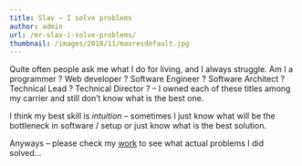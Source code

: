 ```yaml
---
title: Slav – I solve problems
author: admin
url: /mr-slav-i-solve-problems/
thumbnail: /images/2018/11/maxresdefault.jpg
---
```


Quite often people ask me what I do for living, and I always struggle. Am I a programmer ? Web developer ? Software Engineer ? Software Architect ? Technical Lead ? Technical Director ? &#8211; I owned each of these titles among my carrier and still don&#8217;t know what is the best one. 

I think my best skill is _intuition_ &#8211; sometimes I just know what will be the bottleneck in software / setup or just know what is the best solution.

Anyways &#8211; please check my [work][1] to see what actual problems I did solved&#8230;

 [1]: /categories/work/
